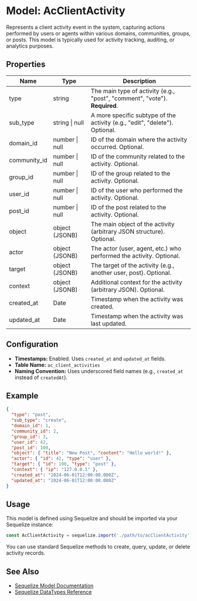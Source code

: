 # Model: AcClientActivity

Represents a client activity event in the system, capturing actions performed by users or agents within various domains, communities, groups, or posts. This model is typically used for activity tracking, auditing, or analytics purposes.

## Properties

| Name         | Type            | Description                                                                 |
|--------------|-----------------|-----------------------------------------------------------------------------|
| type         | string          | The main type of activity (e.g., "post", "comment", "vote"). **Required**.  |
| sub_type     | string \| null  | A more specific subtype of the activity (e.g., "edit", "delete"). Optional. |
| domain_id    | number \| null  | ID of the domain where the activity occurred. Optional.                     |
| community_id | number \| null  | ID of the community related to the activity. Optional.                      |
| group_id     | number \| null  | ID of the group related to the activity. Optional.                          |
| user_id      | number \| null  | ID of the user who performed the activity. Optional.                        |
| post_id      | number \| null  | ID of the post related to the activity. Optional.                           |
| object       | object (JSONB)  | The main object of the activity (arbitrary JSON structure). Optional.       |
| actor        | object (JSONB)  | The actor (user, agent, etc.) who performed the activity. Optional.         |
| target       | object (JSONB)  | The target of the activity (e.g., another user, post). Optional.            |
| context      | object (JSONB)  | Additional context for the activity (arbitrary JSON). Optional.             |
| created_at   | Date            | Timestamp when the activity was created.                                    |
| updated_at   | Date            | Timestamp when the activity was last updated.                               |

## Configuration

- **Timestamps:** Enabled. Uses `created_at` and `updated_at` fields.
- **Table Name:** `ac_client_activities`
- **Naming Convention:** Uses underscored field names (e.g., `created_at` instead of `createdAt`).

## Example

```json
{
  "type": "post",
  "sub_type": "create",
  "domain_id": 1,
  "community_id": 2,
  "group_id": 3,
  "user_id": 42,
  "post_id": 100,
  "object": { "title": "New Post", "content": "Hello world!" },
  "actor": { "id": 42, "type": "user" },
  "target": { "id": 100, "type": "post" },
  "context": { "ip": "127.0.0.1" },
  "created_at": "2024-06-01T12:00:00.000Z",
  "updated_at": "2024-06-01T12:00:00.000Z"
}
```

## Usage

This model is defined using Sequelize and should be imported via your Sequelize instance:

```javascript
const AcClientActivity = sequelize.import('./path/to/acClientActivity');
```

You can use standard Sequelize methods to create, query, update, or delete activity records.

## See Also

- [Sequelize Model Documentation](https://sequelize.org/master/manual/model-basics.html)
- [Sequelize DataTypes Reference](https://sequelize.org/master/manual/model-basics.html#data-types)
